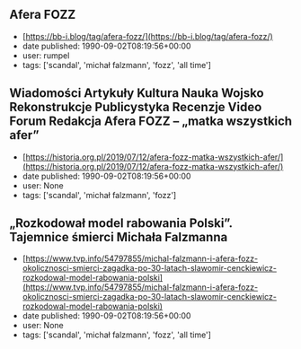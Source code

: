 ## Afera FOZZ
 - [https://bb-i.blog/tag/afera-fozz/](https://bb-i.blog/tag/afera-fozz/)
 - date published: 1990-09-02T08:19:56+00:00
 - user: rumpel
 - tags: ['scandal', 'michał falzmann', 'fozz', 'all time']

## Wiadomości     Artykuły     Kultura     Nauka     Wojsko     Rekonstrukcje     Publicystyka     Recenzje     Video     Forum     Redakcja  Afera FOZZ – „matka wszystkich afer”
 - [https://historia.org.pl/2019/07/12/afera-fozz-matka-wszystkich-afer/](https://historia.org.pl/2019/07/12/afera-fozz-matka-wszystkich-afer/)
 - date published: 1990-09-02T08:19:56+00:00
 - user: None
 - tags: ['scandal', 'michał falzmann', 'fozz']

## „Rozkodował model rabowania Polski”. Tajemnice śmierci Michała Falzmanna
 - [https://www.tvp.info/54797855/michal-falzmann-i-afera-fozz-okolicznosci-smierci-zagadka-po-30-latach-slawomir-cenckiewicz-rozkodowal-model-rabowania-polski](https://www.tvp.info/54797855/michal-falzmann-i-afera-fozz-okolicznosci-smierci-zagadka-po-30-latach-slawomir-cenckiewicz-rozkodowal-model-rabowania-polski)
 - date published: 1990-09-02T08:19:56+00:00
 - user: None
 - tags: ['scandal', 'michał falzmann', 'fozz', 'all time']

